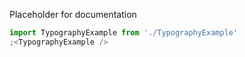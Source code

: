 Placeholder for documentation

```jsx
import TypographyExample from './TypographyExample'
;<TypographyExample />
```